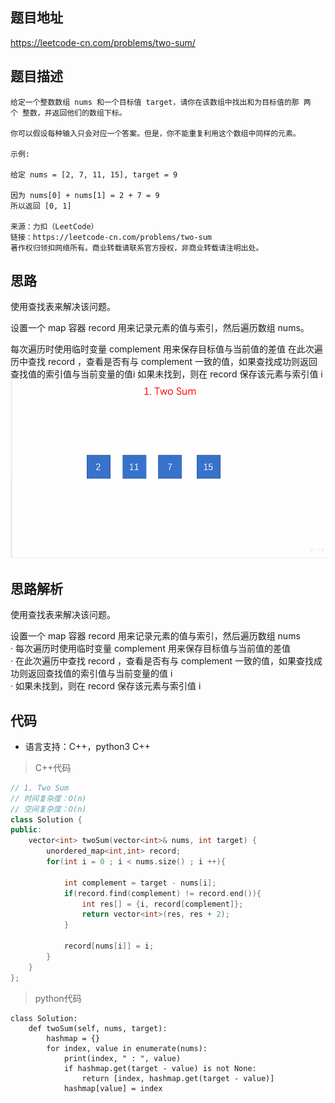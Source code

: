 ## 题目地址
https://leetcode-cn.com/problems/two-sum/

## 题目描述
```
给定一个整数数组 nums 和一个目标值 target，请你在该数组中找出和为目标值的那 两个 整数，并返回他们的数组下标。

你可以假设每种输入只会对应一个答案。但是，你不能重复利用这个数组中同样的元素。

示例:

给定 nums = [2, 7, 11, 15], target = 9

因为 nums[0] + nums[1] = 2 + 7 = 9
所以返回 [0, 1]

来源：力扣（LeetCode）
链接：https://leetcode-cn.com/problems/two-sum
著作权归领扣网络所有。商业转载请联系官方授权，非商业转载请注明出处。

```
## 思路

使用查找表来解决该问题。

设置一个 map 容器 record 用来记录元素的值与索引，然后遍历数组 nums。

每次遍历时使用临时变量 complement 用来保存目标值与当前值的差值
在此次遍历中查找 record ，查看是否有与 complement 一致的值，如果查找成功则返回查找值的索引值与当前变量的值i
如果未找到，则在 record 保存该元素与索引值 i
![两数之和](https://github.com/pqLee/leetcode/blob/master/images/%E4%B8%A4%E6%95%B0%E4%B9%8B%E5%92%8C.gif)

## 思路解析
使用查找表来解决该问题。

设置一个 map 容器 record 用来记录元素的值与索引，然后遍历数组 nums  
  · 每次遍历时使用临时变量 complement 用来保存目标值与当前值的差值  
  · 在此次遍历中查找 record ，查看是否有与 complement 一致的值，如果查找成功则返回查找值的索引值与当前变量的值 i  
  · 如果未找到，则在 record 保存该元素与索引值 i

## 代码
* 语言支持：C++，python3
C++
> C++代码
```c++
// 1. Two Sum
// 时间复杂度：O(n)
// 空间复杂度：O(n)
class Solution {
public:
    vector<int> twoSum(vector<int>& nums, int target) {
        unordered_map<int,int> record;
        for(int i = 0 ; i < nums.size() ; i ++){
       
            int complement = target - nums[i];
            if(record.find(complement) != record.end()){
                int res[] = {i, record[complement]};
                return vector<int>(res, res + 2);
            }

            record[nums[i]] = i;
        }
    }
};
```
> python代码
```
class Solution:
    def twoSum(self, nums, target):
        hashmap = {}
        for index, value in enumerate(nums):
            print(index, " : ", value)
            if hashmap.get(target - value) is not None:
                return [index, hashmap.get(target - value)]
            hashmap[value] = index
```
